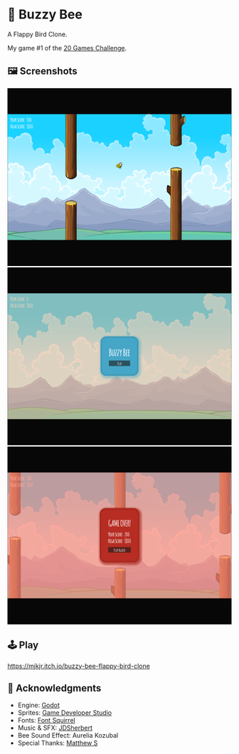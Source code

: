 # 🐝 Buzzy Bee
A Flappy Bird Clone.

My game #1 of the [20 Games Challenge](https://20_games_challenge.gitlab.io/).

## 🖼️ Screenshots

![Screenshot](screenshots/Screenshot.png)
![Screenshot2](screenshots/Screenshot2.png)
![Screenshot3](screenshots/Screenshot3.png)

## 🕹️ Play

https://mjkjr.itch.io/buzzy-bee-flappy-bird-clone

## 👋 Acknowledgments

- Engine: [Godot](https://godotengine.org/)
- Sprites: [Game Developer Studio](https://www.gamedeveloperstudio.com/)
- Fonts: [Font Squirrel](https://www.fontsquirrel.com/)
- Music & SFX: [JDSherbert](https://jdsherbert.itch.io/terms-and-conditions)
- Bee Sound Effect: Aurelia Kozubal
- Special Thanks: [Matthew S](https://20_games_challenge.gitlab.io/)

